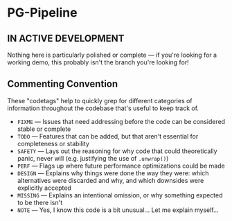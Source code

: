 # PG-Pipeline

## IN ACTIVE DEVELOPMENT

Nothing here is particularly polished or complete — if you're looking for a working demo, this probably isn't the branch you're looking for!

## Commenting Convention

These "codetags" help to quickly grep for different categories of information throughout the codebase that's useful to keep track of.

- `FIXME` — Issues that need addressing before the code can be considered stable or complete
- `TODO` — Features that can be added, but that aren't essential for completeness or stability
- `SAFETY` — Lays out the reasoning for why code that could theoretically panic, never will (e.g. justifying the use of `.unwrap()`)
- `PERF` — Flags up where future performance optimizations could be made
- `DESIGN` — Explains why things were done the way they were: which alternatives were discarded and why, and which downsides were explicitly accepted
- `MISSING` — Explains an intentional omission, or why something expected to be there isn't
- `NOTE` — Yes, I know this code is a bit unusual... Let me explain myself...
